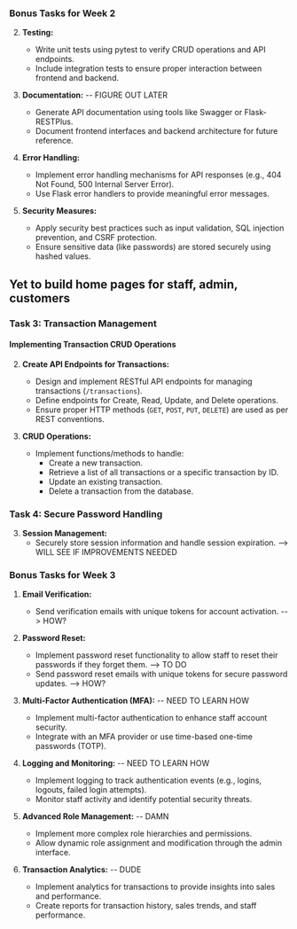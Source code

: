 ### Bonus Tasks for Week 2
2. **Testing:**
   - Write unit tests using pytest to verify CRUD operations and API endpoints.
   - Include integration tests to ensure proper interaction between frontend and backend.

3. **Documentation:** -- FIGURE OUT LATER
   - Generate API documentation using tools like Swagger or Flask-RESTPlus.
   - Document frontend interfaces and backend architecture for future reference.

4. **Error Handling:**
   - Implement error handling mechanisms for API responses (e.g., 404 Not Found, 500 Internal Server Error).
   - Use Flask error handlers to provide meaningful error messages.

5. **Security Measures:**
   - Apply security best practices such as input validation, SQL injection prevention, and CSRF protection.
   - Ensure sensitive data (like passwords) are stored securely using hashed values.
## Yet to build home pages for staff, admin, customers

### Task 3: Transaction Management

#### Implementing Transaction CRUD Operations
2. **Create API Endpoints for Transactions:**
   - Design and implement RESTful API endpoints for managing transactions (`/transactions`).
   - Define endpoints for Create, Read, Update, and Delete operations.
   - Ensure proper HTTP methods (`GET`, `POST`, `PUT`, `DELETE`) are used as per REST conventions.

3. **CRUD Operations:**
   - Implement functions/methods to handle:
     - Create a new transaction.
     - Retrieve a list of all transactions or a specific transaction by ID.
     - Update an existing transaction.
     - Delete a transaction from the database.

### Task 4: Secure Password Handling
3. **Session Management:**
   - Securely store session information and handle session expiration. --> WILL SEE IF IMPROVEMENTS NEEDED

### Bonus Tasks for Week 3

1. **Email Verification:**
   - Send verification emails with unique tokens for account activation. --> HOW?

2. **Password Reset:**
   - Implement password reset functionality to allow staff to reset their passwords if they forget them. --> TO DO
   - Send password reset emails with unique tokens for secure password updates. --> HOW?

3. **Multi-Factor Authentication (MFA):** -- NEED TO LEARN HOW
   - Implement multi-factor authentication to enhance staff account security. 
   - Integrate with an MFA provider or use time-based one-time passwords (TOTP).

4. **Logging and Monitoring:** -- NEED TO LEARN HOW
   - Implement logging to track authentication events (e.g., logins, logouts, failed login attempts).
   - Monitor staff activity and identify potential security threats.

5. **Advanced Role Management:** -- DAMN
   - Implement more complex role hierarchies and permissions.
   - Allow dynamic role assignment and modification through the admin interface.

6. **Transaction Analytics:** -- DUDE
   - Implement analytics for transactions to provide insights into sales and performance.
   - Create reports for transaction history, sales trends, and staff performance.